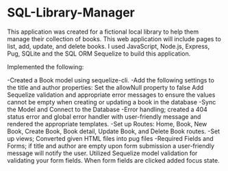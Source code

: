 # SQL-Library-Manager 

This application was created for a fictional local library to help them manage their collection of books. This web application will include pages to list, add, update, and delete books. I used JavaScript, Node.js, Express, Pug, SQLite and the SQL ORM Sequelize to build this application. 

Implemented the following: 

-Created a Book model using sequelize-cli. 
-Add the following settings to the title and author properties:
Set the allowNull property to false
Add Sequelize validation and appropriate error messages to ensure the values cannot be empty when creating or updating a book in the database
-Sync the Model and Connect to the Database
-Error handling; created a 404 status error and global error handler with user-friendly message and rendered the appropriate templates. 
-Set up Routes: Home, Book, New Book, Create Book, Book detail, Update Book, and Delete Book routes.
-Set up views; Converted given HTML files into pug files
-Required Fields and Forms; if title and author are empty upon form submission a user-friendly message will notify the user. Utilized Sequelize model validation for validating your form fields. When form fields are clicked added focus state. 




